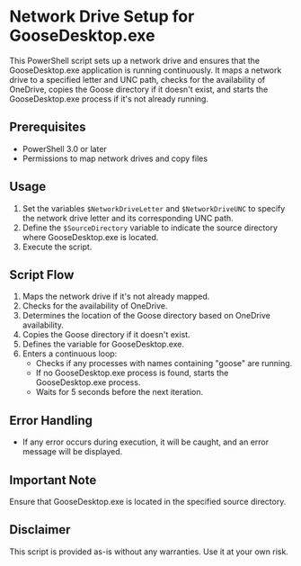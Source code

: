 # Network Drive Setup for GooseDesktop.exe

This PowerShell script sets up a network drive and ensures that the GooseDesktop.exe application is running continuously. It maps a network drive to a specified letter and UNC path, checks for the availability of OneDrive, copies the Goose directory if it doesn't exist, and starts the GooseDesktop.exe process if it's not already running.

## Prerequisites
- PowerShell 3.0 or later
- Permissions to map network drives and copy files

## Usage
1. Set the variables `$NetworkDriveLetter` and `$NetworkDriveUNC` to specify the network drive letter and its corresponding UNC path.
2. Define the `$SourceDirectory` variable to indicate the source directory where GooseDesktop.exe is located.
3. Execute the script.

## Script Flow
1. Maps the network drive if it's not already mapped.
2. Checks for the availability of OneDrive.
3. Determines the location of the Goose directory based on OneDrive availability.
4. Copies the Goose directory if it doesn't exist.
5. Defines the variable for GooseDesktop.exe.
6. Enters a continuous loop:
    - Checks if any processes with names containing "goose" are running.
    - If no GooseDesktop.exe process is found, starts the GooseDesktop.exe process.
    - Waits for 5 seconds before the next iteration.

## Error Handling
- If any error occurs during execution, it will be caught, and an error message will be displayed.

## Important Note
Ensure that GooseDesktop.exe is located in the specified source directory.

## Disclaimer
This script is provided as-is without any warranties. Use it at your own risk.

